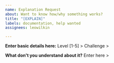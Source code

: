 ```yaml
---
name: Explanation Request
about: Want to know how/why something works?
title: "[EXPLAIN]"
labels: documentation, help wanted
assignees: leowilkin

---
```


**Enter basic details here:**
Level [1-5] >
Challenge >

**What don't you understand about it?**
Enter here >
